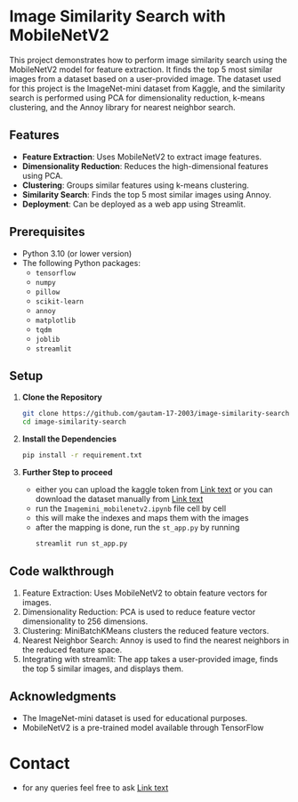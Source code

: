 # Image Similarity Search with MobileNetV2

This project demonstrates how to perform image similarity search using the MobileNetV2 model for feature extraction. It finds the top 5 most similar images from a dataset based on a user-provided image. The dataset used for this project is the ImageNet-mini dataset from Kaggle, and the similarity search is performed using PCA for dimensionality reduction, k-means clustering, and the Annoy library for nearest neighbor search.

## Features

- **Feature Extraction**: Uses MobileNetV2 to extract image features.
- **Dimensionality Reduction**: Reduces the high-dimensional features using PCA.
- **Clustering**: Groups similar features using k-means clustering.
- **Similarity Search**: Finds the top 5 most similar images using Annoy.
- **Deployment**: Can be deployed as a web app using Streamlit.

## Prerequisites

- Python 3.10 (or lower version)
- The following Python packages:
  - `tensorflow`
  - `numpy`
  - `pillow`
  - `scikit-learn`
  - `annoy`
  - `matplotlib`
  - `tqdm`
  - `joblib`
  - `streamlit`

## Setup

1. **Clone the Repository**

   ```bash
   git clone https://github.com/gautam-17-2003/image-similarity-search.git
   cd image-similarity-search
   ```

2. **Install the Dependencies**
   ```bash
   pip install -r requirement.txt
   ```
3. **Further Step to proceed**
   - either you can upload the kaggle token from [Link text](https://www.kaggle.com/settings) or you can download the dataset manually from [Link text](https://www.kaggle.com/datasets/ifigotin/imagenetmini-1000)
   - run the `Imagemini_mobilenetv2.ipynb` file cell by cell
   - this will make the indexes and maps them with the images
   - after the mapping is done, run the `st_app.py` by running
     ```bash
     streamlit run st_app.py
     ```

## Code walkthrough
1. Feature Extraction: Uses MobileNetV2 to obtain feature vectors for images.
2. Dimensionality Reduction: PCA is used to reduce feature vector dimensionality to 256 dimensions.
3. Clustering: MiniBatchKMeans clusters the reduced feature vectors.
4. Nearest Neighbor Search: Annoy is used to find the nearest neighbors in the reduced feature space.
5. Integrating with streamlit: The app takes a user-provided image, finds the top 5 similar images, and displays them.

## Acknowledgments
- The ImageNet-mini dataset is used for educational purposes.
- MobileNetV2 is a pre-trained model available through TensorFlow

# Contact
- for any queries feel free to ask [Link text](pubrejagautam101@gmail.com)

